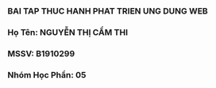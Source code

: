 ### BAI TAP THUC HANH PHAT TRIEN UNG DUNG WEB

### Họ Tên: NGUYỄN THỊ CẨM THI

### MSSV: B1910299

### Nhóm Học Phần: 05
